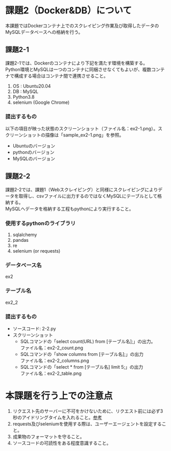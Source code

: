 # 課題2（Docker&DB）について
本課題ではDockerコンテナ上でのスクレイピング作業及び取得したデータのMySQLデータベースへの格納を行う。<br>

## 課題2-1
課題2-1では、Dockerのコンテナにより下記を満たす環境を構築する。<br>
Python環境とMySQLは一つのコンテナに同梱させなくてもよいが、複数コンテナで構成する場合はコンテナ間で連携させること。
1. OS : Ubuntu20.04
2. DB : MySQL
3. Python3.8
4. selenium (Google Chrome)
### 提出するもの
以下の項目が映った状態のスクリーンショット（ファイル名：ex2-1.png）。スクリーンショットの描像は「sample_ex2-1.png」を参照。
- Ubuntuのバージョン
- pythonのバージョン
- MySQLのバージョン

## 課題2-2
課題2-2では、課題1（Webスクレイピング）と同様にスクレイピングによりデータを取得し、csvファイルに出力するのではなくMySQLにテーブルとして格納する。<br>
MySQLへデータを格納する工程もpythonにより実行すること。<br>
### 使用するpythonのライブラリ
1. sqlalchemy
2. pandas
3. re
4. selenium (or requests)

### データベース名
ex2
### テーブル名
ex2_2

### 提出するもの
- ソースコード: 2-2.py
- スクリーンショット
    - SQLコマンドの「select count(URL) from [テーブル名];」の出力。<br>
    ファイル名：ex2-2_count.png
    - SQLコマンドの「show columns from [テーブル名];」の出力<br>
    ファイル名：ex2-2_columns.png
    - SQLコマンドの「select * from [テーブル名] limit 5;」の出力<br>
    ファイル名：ex2-2_table.png


# 本課題を行う上での注意点
1. リクエスト先のサーバーに不可をかけないために、リクエスト前には必ず3秒のアイドリングタイムを入れること。[参考](https://docs.pyq.jp/column/crawler.html)
2. requests及びseleniumを使用する際は、ユーザーエージェントを設定すること。
3. 成果物のフォーマットを守ること。
4. ソースコードの可読性をある程度意識すること。
